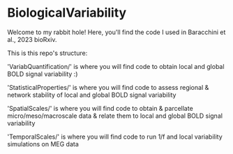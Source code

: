# BiologicalVariability
Welcome to my rabbit hole! Here, you'll find the code I used in Baracchini et al., 2023 bioRxiv. 

This is this repo's structure:

'VariabQuantification/' is where you will find code to obtain local and global BOLD signal variability :)

'StatisticalProperties/' is where you will find code to assess regional & network stability of local and global BOLD signal variability

'SpatialScales/' is where you will find code to obtain & parcellate micro/meso/macroscale data & relate them to local and global BOLD signal variability

'TemporalScales/' is where you will find code to run 1/f and local variability simulations on MEG data

